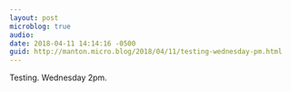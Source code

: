 ```yaml
---
layout: post
microblog: true
audio: 
date: 2018-04-11 14:14:16 -0500
guid: http://manton.micro.blog/2018/04/11/testing-wednesday-pm.html
---
```

Testing. Wednesday 2pm.
